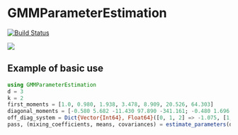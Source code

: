 # GMMParameterEstimation

[![Build Status](https://github.com/HaleyColgateKottler/GMMParameterEstimation.jl/actions/workflows/CI.yml/badge.svg?branch=main)](https://github.com/HaleyColgateKottler/GMMParameterEstimation.jl/actions/workflows/CI.yml?query=branch%3Amain)

[![](https://img.shields.io/badge/docs-stable-blue.svg)](https://HaleyColgateKottler.github.io/GMMParameterEstimation.jl/)

## Example of basic use

```julia
using GMMParameterEstimation
d = 3
k = 2
first_moments = [1.0, 0.980, 1.938, 3.478, 8.909, 20.526, 64.303]
diagonal_moments = [-0.580 5.682 -11.430 97.890 -341.161; -0.480 1.696 -2.650 11.872 -33.239]
off_diag_system = Dict{Vector{Int64}, Float64}([0, 1, 2] => -1.075, [1, 0, 1] => -0.252, [1, 2, 0] => 6.021, [1, 0, 2] => 1.117, [1, 1, 0] => -0.830, [0, 1, 1] => 0.884)
pass, (mixing_coefficients, means, covariances) = estimate_parameters(d, k, first_moments, diagonal_moments, off_diag_system)
```
